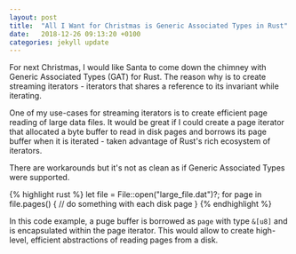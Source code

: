 ```yaml
---
layout: post
title:  "All I Want for Christmas is Generic Associated Types in Rust"
date:   2018-12-26 09:13:20 +0100
categories: jekyll update
---
```

For next Christmas, I would like Santa to come down the chimney with Generic Associated Types (GAT) for Rust. The reason why is to create streaming iterators - iterators that shares a reference to its invariant while iterating. 

One of my use-cases for streaming iterators is to create efficient page reading of large data files. It would be great if I could create a page iterator that allocated  a byte buffer to read in disk pages and borrows its page buffer when it is iterated - taken advantage of Rust's rich ecosystem of iterators. 

There are workarounds but it's not as clean as if Generic Associated Types were supported.

{% highlight rust %}
let file = File::open("large_file.dat")?;
for page in file.pages() {
    // do something with each disk page
}
{% endhighlight %}

In this code example, a puge buffer is borrowed as `page` with type `&[u8]` and is encapsulated within the page iterator. This would allow to create high-level, efficient abstractions of reading pages from a disk.
